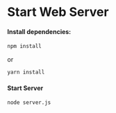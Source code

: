 # Start Web Server

#### Install dependencies:
```bash
npm install
```
or 
```bash
yarn install
```

#### Start Server
```bash
node server.js
```

